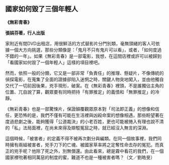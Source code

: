 ## 國家如何毀了三個年輕人

**《無彩青春》**

**張娟芬著，行人出版**

家附近有間DVD出租店，用很鮮活的方式替影片分門別類，毫無頭緒的客人可依據一個大方向挑選，那些分類像是：「鬼月不只有鬼片可以看」，或者，「如何度過不錯的一年」。如果《無彩青春》是一部電影，我想，在這間店裡或許可以被歸到「看國家如何毀了一個年輕人」這樣的項目裡吧。

然而，依照一般的分類，它又是一部非常「負責任」的推理、懸疑片，不像傳統的偵探電影，在蒐集了全面的證據卻陷入迷惘之時，關鍵人物突地闖入，並由他獨自交代了一切前因後果，兇手現形，破案。在《無彩青春》裡頭，不是誰獨佔主角的位置、兀自說了算，觀眾要有同時把持「有罪推定」的義憤和「無罪推定」的冷靜。

《無彩青春》也是一部驚悚片，保證顛覆觀眾原本對「司法即正義」的想像和信任，更恐怖的是，我們不僅有可能在生活裡與凶殺命案的想像相遇，那些盼望著在度過悲劇之後，能夠獲得「公道裁決」的小老百姓，更也可能被捲入有理也說不清的「私」法局面裡，在尚未來得及辯駁冤屈之時，就已經沒入無言的深淵。

這個時候，「被害者」的定義不得不被再次劃分與編類。在同一個故事裡，我們同時擁有兩組被害者，兇手刀下的亡魂、被國家草率將之定奪性命去存的冤犯。而真正的兇手呢？他除了死之外，別無償還。由此看來，總是霧中看花的我們，在一個國家裡吮著相同萬惡的制度的蜜，難道不也是一種被害者嗎？（文／劉皓旻）
